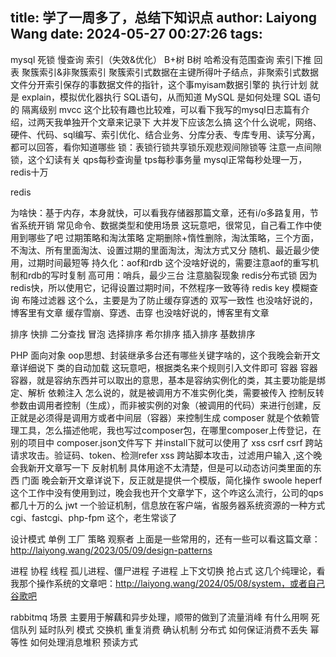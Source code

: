 title: 学了一周多了，总结下知识点
author: Laiyong Wang
date: 2024-05-27 00:27:26
tags:
---
mysql
死锁 
慢查询
索引（失效&优化）
B+树 B树 哈希没有范围查询
索引下推
回表
聚簇索引&非聚簇索引 聚簇索引式数据在主键所得叶子结点，非聚索引式数据文件分开索引保存的事数据文件的指针，这个事myisam数据引擎的
执行计划 就是 explain，模拟优化器执行 SQL语句，从而知道 MySQL 是如何处理 SQL 语句的 
隔离级别 
mvcc 这个比较有趣也比较难，可以看下我写的mysql日志篇有介绍，过两天我单独开个文章来记录下
大并发下应该怎么搞 这个什么说呢，网络、硬件、代码、sql编写、索引优化、结合业务、分库分表、专库专用、读写分离，都可以回答，看你知道哪些
锁：表锁行锁共享锁乐观悲观间隙锁等 注意一点间隙锁，这个幻读有关
qps每秒查询量 tps每秒事务量 mysql正常每秒处理一万，redis十万

redis

为啥快：基于内存，本身就快，可以看我存储器那篇文章，还有i/o多路复用，节省系统开销
常见命令、数据类型和使用场景 这玩意吧，很常见，自己看工作中使用到哪些了吧
过期策略和淘汰策略 定期删除+惰性删除，淘汰策略，三个方面，不淘汰、所有里面淘汰、设置过期的里面淘汰，淘汰方式又分	随机、最近最少使用，过期时间最短等
持久化：aof和rdb 这个没啥好说的，需要注意aof的重写机制和rdb的写时复制
高可用：哨兵，最少三台  注意脑裂现象
redis分布式锁 因为redis快，所以使用它，记得设置过期时间，不然程序一致等待
redis key 模糊查询
布隆过滤器  这个么，主要是为了防止缓存穿透的
双写一致性  也没啥好说的，博客里有文章
缓存雪崩、穿透、击穿 也没啥好说的，博客里有文章

排序
快排
二分查找
冒泡
选择排序
希尔排序
插入排序
基数排序



PHP 
面向对象 oop思想、封装继承多台还有哪些关键字啥的，这个我晚会新开文章详细说下
类的自动加载 这玩意吧，根据类名来个规则引入文件即可
容器 容器容器，就是容纳东西并可以取出的意思，基本是容纳实例化的类，其主要功能是绑定、解析
依赖注入 怎么说的，就是被调用方不准实例化类，需要被传入
控制反转 参数由调用者控制（生成），而非被实例的对象（被调用的代码）来进行创建，反正就是必须得是调用方或者中间层（容器）来控制生成
composer 就是个依赖管理工具，怎么描述他呢，我也写过composer包，在哪里composer上传登记，在别的项目中 composer.json文件写下 并install下就可以使用了
xss csrf  csrf 跨站请求攻击。验证码、token、检测refer  xss 跨站脚本攻击，过滤用户输入 ,这个晚会我新开文章写一下
反射机制 具体用途不太清楚，但是可以动态访问类里面的东西
门面  晚会新开文章详说下，反正就是提供一个模版，简化操作
swoole heperf 这个工作中没有使用到过，晚会我也开个文章学下，这个咋这么流行，公司的qps都几十万的么
jwt 一个验证机制，信息放在客户端，省服务器系统资源的一种方式
cgi、fastcgi、php-fpm 这个，老生常谈了

设计模式
单例
工厂
策略
观察者
上面是一些常用的，还有一些可以看这篇文章：http://laiyong.wang/2023/05/09/design-patterns


进程 协程 线程 孤儿进程、僵尸进程 子进程
上下文切换
抢占式 
这几个纯理论，看我那个操作系统的文章吧：http://laiyong.wang/2024/05/08/system，或者自己谷歌吧

rabbitmq
场景 主要用于解藕和异步处理，顺带的做到了流量消峰
有什么用啊
死信队列
延时队列
模式
交换机
重复消费
确认机制
分布式
如何保证消费不丢失
幂等性
如何处理消息堆积
预读方式


